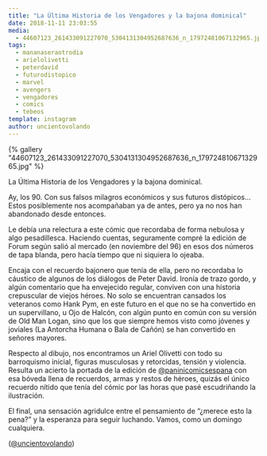 ```yaml
---
title: "La Última Historia de los Vengadores y la bajona dominical"
date: 2018-11-11 23:03:55
media: 
  - 44607123_261433091227070_5304131304952687636_n_17972481067132965.jpg
tags: 
  - mananaseraotrodia
  - arielolivetti
  - peterdavid
  - futurodistopico
  - marvel
  - avengers
  - vengadores
  - comics
  - tebeos
template: instagram
author: uncientovolando
---
```


{% gallery "44607123_261433091227070_5304131304952687636_n_17972481067132965.jpg" %}

La Última Historia de los Vengadores y la bajona dominical.

Ay, los 90. Con sus falsos milagros económicos y sus futuros distópicos... Estos posiblemente nos acompañaban ya de antes, pero ya no nos han abandonado desde entonces.

Le debía una relectura a este cómic que recordaba de forma nebulosa y algo pesadillesca. Haciendo cuentas, seguramente compré la edición de Forum según salió al mercado (en noviembre del 96) en esos dos números de tapa blanda, pero hacía tiempo que ni siquiera lo ojeaba.

Encaja con el recuerdo bajonero que tenía de ella, pero no recordaba lo cáustico de algunos de los diálogos de Peter David. Ironía de trazo gordo, y algún comentario que ha envejecido regular, conviven con una historia crepuscular de viejos héroes. No solo se encuentran cansados los veteranos como Hank Pym, en este futuro en el que no se ha convertido en un supervillano, u Ojo de Halcón, con algún punto en común con su versión de Old Man Logan, sino que los que siempre hemos visto como jóvenes y joviales (La Antorcha Humana o Bala de Cañón) se han convertido en señores mayores.

Respecto al dibujo, nos encontramos un Ariel Olivetti con todo su barroquismo inicial, figuras musculosas y retorcidas, tensión y violencia. Resulta un acierto la portada de la edición de [@paninicomicsespana](https://instagram.com/paninicomicsespana) con esa bóveda llena de recuerdos, armas y restos de héroes, quizás el único recuerdo nítido que tenía del cómic por las horas que pasé escudriñando la ilustración.

El final, una sensación agridulce entre el pensamiento de “¿merece esto la pena?” y la esperanza para seguir luchando. Vamos, como un domingo cualquiera.

([@uncientovolando](https://instagram.com/uncientovolando))
